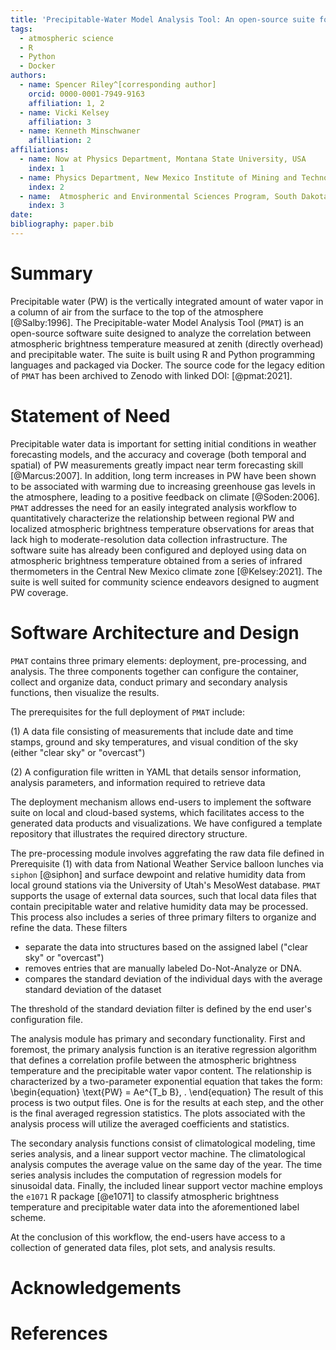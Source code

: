 ```yaml
---
title: 'Precipitable-Water Model Analysis Tool: An open-source suite for estimating precipitable water with low-cost instrumentation.'
tags:
  - atmospheric science
  - R
  - Python
  - Docker
authors:
  - name: Spencer Riley^[corresponding author]
    orcid: 0000-0001-7949-9163 
    affiliation: 1, 2
  - name: Vicki Kelsey
    affiliation: 3
  - name: Kenneth Minschwaner
    afilliation: 2
affiliations:
  - name: Now at Physics Department, Montana State University, USA
    index: 1
  - name: Physics Department, New Mexico Institute of Mining and Technology, USA
    index: 2
  - name:  Atmospheric and Environmental Sciences Program, South Dakota School of Mines and Technology, USA
    index: 3
date:
bibliography: paper.bib
---
```

# Summary
Precipitable water (PW) is the vertically integrated amount of water vapor in a column of air from the surface to the top of the atmosphere [@Salby:1996]. The Precipitable-water Model Analysis Tool (``PMAT``) is an open-source software suite designed to analyze the correlation between atmospheric brightness temperature measured at zenith (directly overhead) and precipitable water. The suite is built using R and Python programming languages and packaged via Docker.  The source code for the legacy edition of ``PMAT`` has been archived to Zenodo with linked DOI: [@pmat:2021].

# Statement of Need
Precipitable water data is important for setting initial conditions in weather forecasting models, and the accuracy and coverage (both temporal and spatial) of PW measurements greatly impact near term forecasting skill [@Marcus:2007].  In addition, long term increases in PW have been shown to be associated with warming due to increasing greenhouse gas levels in the atmosphere, leading to a positive feedback on climate [@Soden:2006]. ``PMAT`` addresses the need for an easily integrated analysis workflow to quantitatively characterize the relationship between regional PW and localized atmospheric brightness temperature observations for areas that lack high to moderate-resolution data collection infrastructure. The software suite has already been configured and deployed using data on atmospheric brightness temperature obtained from a series of infrared thermometers in the Central New Mexico climate zone [@Kelsey:2021]. The suite is well suited for community science endeavors designed to augment PW coverage. 

# Software Architecture and Design
``PMAT`` contains three primary elements: deployment, pre-processing, and analysis. The three components together can configure the container, collect and organize data, conduct primary and secondary analysis functions, then visualize the results. 

The prerequisites for the full deployment of ``PMAT`` include:

(1) A data file consisting of measurements that include date and time stamps, ground and sky temperatures, and visual condition of the sky (either "clear sky" or "overcast")

(2) A configuration file written in YAML that details sensor information, analysis parameters, and information required to retrieve data

The deployment mechanism allows end-users to implement the software suite on local and cloud-based systems, which facilitates access to the generated data products and visualizations. We have configured a template repository that illustrates the required directory structure. 
 
The pre-processing module involves aggrefating the raw data file defined in Prerequisite (1) with data from National Weather Service balloon lunches via `siphon` [@siphon] and surface dewpoint and relative humidity data from local ground stations via the University of Utah's MesoWest database. ``PMAT`` supports the usage of external data sources, such that local data files that contain precipitable water and relative humidity data may be processed. This process also includes a series of three primary filters to organize and refine the data. These filters

- separate the data into structures based on the assigned label ("clear sky" or "overcast")
- removes entries that are manually labeled Do-Not-Analyze or DNA.
- compares the standard deviation of the individual days with the average standard deviation of the dataset

The threshold of the standard deviation filter is defined by the end user's configuration file. 

The analysis module has primary and secondary functionality. First and foremost, the primary analysis function is an iterative regression algorithm that defines a correlation profile between the atmospheric brightness temperature and the precipitable water vapor content. The relationship is characterized by a two-parameter exponential equation that takes the form:
\begin{equation}
\text{PW} = Ae^{T_b B}\, .
\end{equation}
The result of this process is two output files. One is for the results at each step, and the other is the final averaged regression statistics. The plots associated with the analysis process will utilize the averaged coefficients and statistics.

The secondary analysis functions consist of climatological modeling, time series analysis, and a linear support vector machine. The climatological analysis computes the average value on the same day of the year. The time series analysis includes the computation of regression models for sinusoidal data. Finally, the included linear support vector machine employs the ``e1071`` R package [@e1071] to classify atmospheric brightness temperature and precipitable water data into the aforementioned label scheme.

At the conclusion of this workflow, the end-users have access to a collection of generated data files, plot sets, and analysis results.

# Acknowledgements

# References
